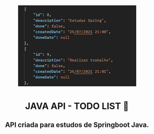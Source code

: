 <h1 align="center">
  <img src=".banner/todo-api-img.png">
</h1>

<h1 align="center">
JAVA API - TODO LIST 📝
</h1>

<h2 align="center">
 API criada para estudos de Springboot Java.
</h2>